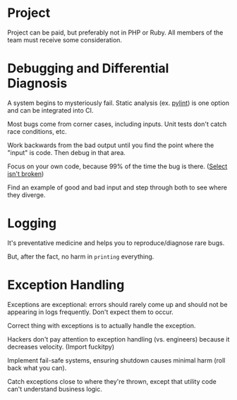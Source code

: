 # Project
Project can be paid, but preferably not in PHP or Ruby. All members of the team must receive some consideration.

# Debugging and Differential Diagnosis
A system begins to mysteriously fail. Static analysis (ex. [pylint](http://www.pylint.org/)) is one option and can be integrated into CI.

Most bugs come from corner cases, including inputs. Unit tests don't catch race conditions, etc.

Work backwards from the bad output until you find the point where the "input" is code. Then debug in that area.

Focus on your own code, because 99% of the time the bug is there. ([Select isn't broken](http://blog.codinghorror.com/the-first-rule-of-programming-its-always-your-fault/))

Find an example of good and bad input and step through both to see where they diverge.

# Logging
It's preventative medicine and helps you to reproduce/diagnose rare bugs.

But, after the fact, no harm in ```printing``` everything.

# Exception Handling
Exceptions are exceptional: errors should rarely come up and should not be appearing in logs frequently. Don't expect them to occur.

Correct thing with exceptions is to actually handle the exception.

Hackers don't pay attention to exception handling (vs. engineers) because it decreases velocity. (Import fuckitpy)

Implement fail-safe systems, ensuring shutdown causes minimal harm (roll back what you can).

Catch exceptions close to where they're thrown, except that utility code can't understand business logic.
